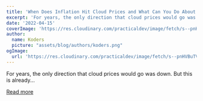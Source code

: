 ```yaml
---
title: 'When Does Inflation Hit Cloud Prices and What Can You Do About It?'
excerpt: 'For years, the only direction that cloud prices would go was down. But this is already...'
date: '2022-04-15'
coverImage: 'https://res.cloudinary.com/practicaldev/image/fetch/s--pnHVBuTV--/c_imagga_scale,f_auto,fl_progressive,h_420,q_auto,w_1000/https://dev-to-uploads.s3.amazonaws.com/uploads/articles/uo56u48othgq0dbmufqy.jpg'
author:
  name: Koders
  picture: "assets/blog/authors/koders.png"
ogImage:
  url: 'https://res.cloudinary.com/practicaldev/image/fetch/s--pnHVBuTV--/c_imagga_scale,f_auto,fl_progressive,h_420,q_auto,w_1000/https://dev-to-uploads.s3.amazonaws.com/uploads/articles/uo56u48othgq0dbmufqy.jpg'
---
```


For years, the only direction that cloud prices would go was down. But this is already...

[Read more](https://dev.to/castai/when-does-inflation-hit-cloud-prices-and-what-can-you-do-about-it-299l)
